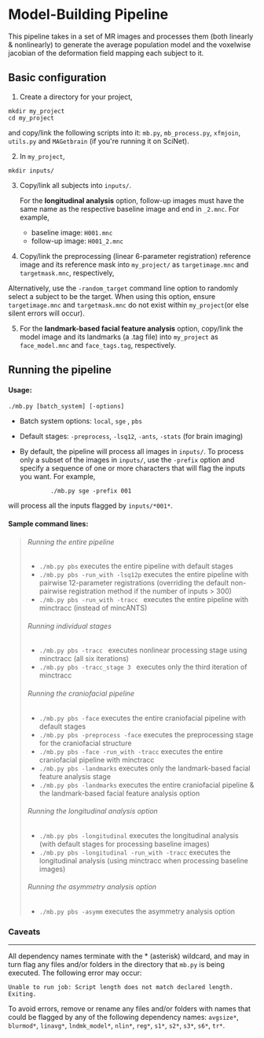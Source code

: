 Model-Building Pipeline
================================
This pipeline takes in a set of MR images and processes them (both linearly & nonlinearly) to generate the average 
population model and the voxelwise jacobian of the deformation field mapping each subject to it.

Basic configuration  
-------------------------
1. Create a directory for your project,
```
mkdir my_project
cd my_project
```
   and copy/link the following scripts into it: 
   `mb.py`, `mb_process.py`, `xfmjoin`, `utils.py` and `MAGetbrain` (if you're running it on SciNet).

2. In `my_project`, 
```
mkdir inputs/
```

3. Copy/link all subjects into `inputs/`. 
   
   For the **longitudinal analysis** option, follow-up images must have the same name as the respective baseline image and end in `_2.mnc`. For example, 
    * baseline image:  `H001.mnc`
    * follow-up image: `H001_2.mnc`		

4. Copy/link the preprocessing (linear 6-parameter registration) reference image and its reference mask into               `my_project/` as `targetimage.mnc` and `targetmask.mnc`, respectively,

  Alternatively, use the `-random_target` command line option to randomly select a subject to be the target. When using this option, ensure `targetimage.mnc` and `targetmask.mnc` do not exist within `my_project`(or else silent errors will occur).

5. For the **landmark-based facial feature analysis** option, copy/link the model image and its landmarks (a .tag file) into `my_project` as `face_model.mnc` and `face_tags.tag`, respectively.


Running the pipeline 
-------------------------
#### Usage: 
```
./mb.py [batch_system] [-options]
```
 * Batch system options: `local`, `sge` , `pbs`

 * Default stages: `-preprocess`, `-lsq12`, `-ants`, `-stats` (for brain imaging)

 * By default, the pipeline will process all images in `inputs/`. To process only a subset of the images in `inputs/`, use the `-prefix` option and specify a sequence of one or more characters that will flag the inputs you want. For example,
```
            ./mb.py sge -prefix 001  
```

 will process all the inputs flagged by `inputs/*001*`.



#### Sample command lines:

> ###### Running the entire pipeline 
> * `./mb.py pbs` executes the entire pipeline with default stages
> * `./mb.py pbs -run_with -lsq12p` executes the entire pipeline with pairwise 12-parameter registrations          (overriding the default non-pairwise registration method if the number of inputs > 300)
> * `./mb.py pbs -run_with -tracc ` executes the entire pipeline with minctracc (instead of mincANTS)
>
>###### Running individual stages
> * `./mb.py pbs -tracc ` executes nonlinear processing stage using minctracc (all six iterations) 
> * `./mb.py pbs -tracc_stage 3 ` executes only the third iteration of minctracc
>
>###### Running the craniofacial pipeline
> * `./mb.py pbs -face` executes the entire craniofacial pipeline with default stages 
> * `./mb.py pbs -preprocess -face` executes the preprocessing stage for the craniofacial structure 
> * `./mb.py pbs -face -run_with -tracc` executes the entire craniofacial pipeline with minctracc
> * `./mb.py pbs -landmarks` executes only the landmark-based facial feature analysis stage
> * `./mb.py pbs -landmarks` executes the entire craniofacial pipeline & the landmark-based facial feature        analysis option 
>
>###### Running the longitudinal analysis option
> * `./mb.py pbs -longitudinal` executes the longitudinal analysis (with default stages for processing baseline    images)
> * `./mb.py pbs -longitudinal -run_with -tracc` executes the longitudinal analysis (using minctracc when processing baseline images)
>
>###### Running the asymmetry analysis option
> * `./mb.py pbs -asymm` executes the asymmetry analysis option
>

 


### Caveats 
-------------------

All dependency names terminate with the * (asterisk) wildcard, and may in turn flag any
files and/or folders in the directory that `mb.py` is being executed. The following error may occur:
    
    Unable to run job: Script length does not match declared length.
    Exiting.

To avoid errors, remove or rename any files and/or folders with names that could be flagged by 
any of the following dependency names: 
`avgsize*`, `blurmod*`, `linavg*`, `lndmk_model*`, `nlin*`, `reg*`, `s1*`, `s2*`, `s3*`, `s6*`, `tr*`.
